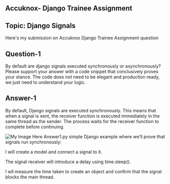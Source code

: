 ## Accuknox- Django Trainee Assignment 
## Topic: Django Signals
Here's my submission on Accuknox Django Trainee Assignment question 
## Question-1
By default are django signals executed synchronously or asynchronously? Please support your answer with a code snippet that conclusively proves your stance. The code does not need to be elegant and production ready, we just need to understand your logic.

## Answer-1
By default, Django signals are executed synchronously. This means that when a signal is sent, the receiver function is executed immediately in the same thread as the sender. The process waits for the receiver function to complete before continuing.

![My Image](https://example.com/image.png)
Here Answer1.py simple Django example where we’ll prove that signals run synchronously:

I will create a model and connect a signal to it.

The signal receiver will introduce a delay using time.sleep().

I wll measure the time taken to create an object and confirm that the signal blocks the main thread.

